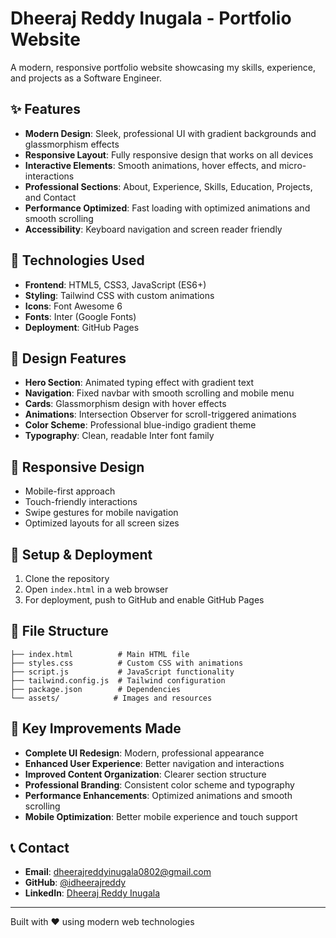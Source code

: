 # Dheeraj Reddy Inugala - Portfolio Website

A modern, responsive portfolio website showcasing my skills, experience, and projects as a Software Engineer.

## ✨ Features

- **Modern Design**: Sleek, professional UI with gradient backgrounds and glassmorphism effects
- **Responsive Layout**: Fully responsive design that works on all devices
- **Interactive Elements**: Smooth animations, hover effects, and micro-interactions
- **Professional Sections**: About, Experience, Skills, Education, Projects, and Contact
- **Performance Optimized**: Fast loading with optimized animations and smooth scrolling
- **Accessibility**: Keyboard navigation and screen reader friendly

## 🚀 Technologies Used

- **Frontend**: HTML5, CSS3, JavaScript (ES6+)
- **Styling**: Tailwind CSS with custom animations
- **Icons**: Font Awesome 6
- **Fonts**: Inter (Google Fonts)
- **Deployment**: GitHub Pages

## 🎨 Design Features

- **Hero Section**: Animated typing effect with gradient text
- **Navigation**: Fixed navbar with smooth scrolling and mobile menu
- **Cards**: Glassmorphism design with hover effects
- **Animations**: Intersection Observer for scroll-triggered animations
- **Color Scheme**: Professional blue-indigo gradient theme
- **Typography**: Clean, readable Inter font family

## 📱 Responsive Design

- Mobile-first approach
- Touch-friendly interactions
- Swipe gestures for mobile navigation
- Optimized layouts for all screen sizes

## 🔧 Setup & Deployment

1. Clone the repository
2. Open `index.html` in a web browser
3. For deployment, push to GitHub and enable GitHub Pages

## 📁 File Structure

```
├── index.html          # Main HTML file
├── styles.css          # Custom CSS with animations
├── script.js           # JavaScript functionality
├── tailwind.config.js  # Tailwind configuration
├── package.json        # Dependencies
└── assets/            # Images and resources
```

## 🌟 Key Improvements Made

- **Complete UI Redesign**: Modern, professional appearance
- **Enhanced User Experience**: Better navigation and interactions
- **Improved Content Organization**: Clearer section structure
- **Professional Branding**: Consistent color scheme and typography
- **Performance Enhancements**: Optimized animations and smooth scrolling
- **Mobile Optimization**: Better mobile experience and touch support

## 📞 Contact

- **Email**: dheerajreddyinugala0802@gmail.com
- **GitHub**: [@idheerajreddy](https://github.com/idheerajreddy)
- **LinkedIn**: [Dheeraj Reddy Inugala](https://www.linkedin.com/in/dheeraj-reddy-inugala-707a851b3/)

---

Built with ❤️ using modern web technologies
